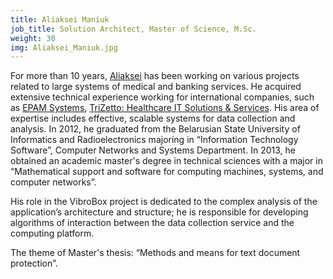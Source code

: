 ```yaml
---
title: Aliaksei Maniuk
job_title: Solution Architect, Master of Science, M.Sc. 
weight: 30
img: Aliaksei_Maniuk.jpg
---
```

For more than 10 years, [Aliaksei](http://maniuk.net) has been working on various projects related to large systems of medical and banking services. He acquired extensive technical experience working for international companies, such as [EPAM Systems](https://www.epam.com/), [TriZetto: Healthcare IT Solutions & Services](http://www.trizetto.com/). His area of expertise includes effective, scalable systems for data collection and analysis. In 2012, he graduated from the Belarusian State University of Informatics and Radioelectronics majoring in “Information Technology Software”, Computer Networks and Systems Department. In 2013, he obtained an academic master's degree in technical sciences with a major in “Mathematical support and software for computing machines, systems, and computer networks”.

His role in the VibroBox project is dedicated to the complex analysis of the application’s architecture and structure; he is responsible for developing algorithms of interaction between the data collection service and the computing platform.

The theme of Master's thesis: “Methods and means for text document protection”.
